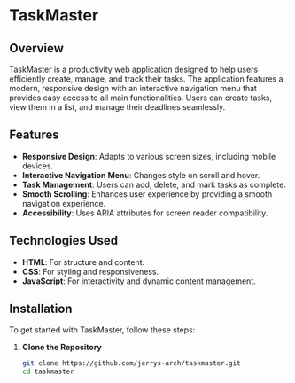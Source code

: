 # TaskMaster

## Overview
TaskMaster is a productivity web application designed to help users efficiently create, manage, and track their tasks. The application features a modern, responsive design with an interactive navigation menu that provides easy access to all main functionalities. Users can create tasks, view them in a list, and manage their deadlines seamlessly.

## Features
- **Responsive Design**: Adapts to various screen sizes, including mobile devices.
- **Interactive Navigation Menu**: Changes style on scroll and hover.
- **Task Management**: Users can add, delete, and mark tasks as complete.
- **Smooth Scrolling**: Enhances user experience by providing a smooth navigation experience.
- **Accessibility**: Uses ARIA attributes for screen reader compatibility.

## Technologies Used
- **HTML**: For structure and content.
- **CSS**: For styling and responsiveness.
- **JavaScript**: For interactivity and dynamic content management.

## Installation
To get started with TaskMaster, follow these steps:

1. **Clone the Repository**
   ```bash
   git clone https://github.com/jerrys-arch/taskmaster.git
   cd taskmaster
